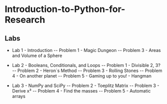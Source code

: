 # Introduction-to-Python-for-Research

## Labs 

- Lab 1 - Introduction
  -- Problem 1 - Magic Dungeon
  -- Problem 3 - Areas and Volume of a Sphere

- Lab 2 - Booleans, Conditionals, and Loops
  -- Problem 1 - Divisible 2, 3?
  -- Problem 2 - Heron`s Method
  -- Problem 3 - Rolling Stones
  -- Problem 4 - On another planet
  -- Problem 5 - Gaming up to you! - Hangman
  
- Lab 3 - NumPy and SciPy
  -- Problem 2 - Toeplitz Matrix
  -- Problem 3 - Derive x³
  -- Problem 4 - Find the masses
  -- Problem 5 - Automatic arrays
